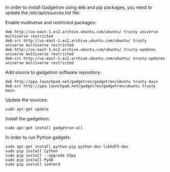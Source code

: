 In order to install Gadgetron using deb and pip packages, you need to update the /etc/apt/sources.list file:

Enable multiverse and restricted packages:

    deb http://us-east-1.ec2.archive.ubuntu.com/ubuntu/ trusty universe multiverse restricted
    deb-src http://us-east-1.ec2.archive.ubuntu.com/ubuntu/ trusty universe multiverse restricted
    deb http://us-east-1.ec2.archive.ubuntu.com/ubuntu/ trusty-updates universe multiverse restricted
    deb-src http://us-east-1.ec2.archive.ubuntu.com/ubuntu/ trusty-updates universe multiverse restricted

Add source to gadgetron software repository:

    deb http://ppa.launchpad.net/gadgetron/gadgetron/ubuntu trusty main
    deb-src http://ppa.launchpad.net/gadgetron/gadgetron/ubuntu trusty main

Update the sources:

    sudo apt-get update

Install the gadgetron:

    sudo apt-get install gadgetron-all

In order to run Python gadgets:

    sudo apt-get install python-pip python-dev libhdf5-dev
    sudo pip install Cython
    sudo pip install --upgrade h5py
    sudo pip install PyXB
    sudo pip install ismrmrd





